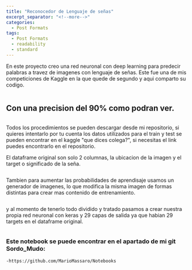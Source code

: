 ```yaml
---
title: "Reconocedor de Lenguaje de señas"
excerpt_separator: "<!--more-->"
categories:
  - Post Formats
tags:
  - Post Formats
  - readability
  - standard
---
```


En este proyecto creo una red neuronal con deep learning para predecir palabras a travez de imagenes con lenguaje de señas. Este fue una de mis competiciones de Kaggle en la que quede de segundo y aqui comparto su codigo.

<figure style="width: 600px">
  <img src="{{ site.url }}{{ site.baseurl }}/assets/images/señas.JPG" alt="">
</figure> 

<!--more-->
## Con una precision del 90% como podran ver.

<figure style="width: 600px">
  <img src="{{ site.url }}{{ site.baseurl }}/assets/images/colega.JPG" alt="">
</figure> 

Todos los procedimientos se pueden descargar desde mi repositorio, si quieres intentarlo por tu cuenta los datos utilizados para el train y test se pueden encontrar en el kaggle "que dices colega?", si necesitas el link puedes encontrarlo en el repositorio.

El dataframe original son solo 2 columnas, la ubicacion de la imagen y el target o significado de la seña.

<figure style="width: 300px">
  <img src="{{ site.url }}{{ site.baseurl }}/assets/images/señas-df-1.JPG" alt="">
</figure> 

Tambien para aumentar las probabilidades de aprendisaje usamos un generador de imagenes, lo que modifica la misma imagen de formas distintas para crear mas contenido de entrenamiento.

<figure style="width: 300px">
  <img src="{{ site.url }}{{ site.baseurl }}/assets/images/generador-extra.JPG" alt="">
</figure>

y al momento de tenerlo todo dividido y tratado pasamos a crear nuestra propia red neuronal con keras y 29 capas de salida ya que habian 29 targets en el dataframe original.

 <figure style="width: 300px">
  <img src="{{ site.url }}{{ site.baseurl }}/assets/images/red-neuronal.JPG" alt="">
</figure>

### Este notebook se puede encontrar en el apartado de mi git Sordo_Mudo:
	-https://github.com/MarioMassaro/Notebooks